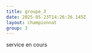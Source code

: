 ```yaml
---
title: groupe_3
date: 2025-05-23T14:26:26.145Z
layout: championnat
group: 3
---
```

service en cours
